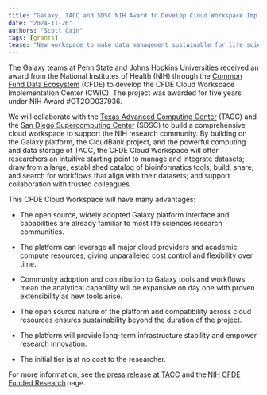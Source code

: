 ```yaml
---
title: "Galaxy, TACC and SDSC NIH Award to Develop Cloud Workspace Implementation Center"
date: "2024-11-26"
authors: "Scott Cain"
tags: [grants]
tease: "New workspace to make data management sustainable for life sciences data analysis"
---
```


The Galaxy teams at Penn State and Johns Hopkins Universities received an
award from the National Institutes of Health (NIH) through the
[Common Fund Data Ecosystem](https://commonfund.nih.gov/dataecosystem) (CFDE) to
develop the CFDE Cloud Workspace Implementation Center (CWIC). The project was
awarded for five years under NIH Award #OT2OD037936.

We will collaborate with the [Texas Advanced Computing Center](https://tacc.utexas.edu/) (TACC)
and the [San Diego Supercomputing Center](https://www.sdsc.edu/) (SDSC) to
build a comprehensive cloud workspace to support the NIH research community.
By building on the Galaxy platform, the CloudBank project, and the powerful
computing and data storage of TACC, the CFDE Cloud Workspace will offer
researchers an intuitive starting point to manage and integrate datasets;
draw from a large, established catalog of bioinformatics tools; build, share,
and search for workflows that align with their datasets; and support
collaboration with trusted colleagues.

This CFDE Cloud Workspace will have many advantages:

-   The open source, widely adopted Galaxy platform interface and capabilities are
    already familiar to most life sciences research communities.

-   The platform can leverage all major cloud providers and academic compute
    resources, giving unparalleled cost control and flexibility over time.

-   Community adoption and contribution to Galaxy tools and workflows mean the
    analytical capability will be expansive on day one with proven extensibility
    as new tools arise.

-   The open source nature of the platform and compatibility across cloud
    resources ensures sustainability beyond the duration of the project.

-   The platform will provide long-term infrastructure stability and empower
    research innovation.

-   The initial tier is at no cost to the researcher.

For more information, see
[the press release at TACC](https://tacc.utexas.edu/news/latest-news/2024/11/25/tacc-receives-nih-award-to-develop-cloud-workspace-implementation-center/)
and the [NIH CFDE Funded Research](https://commonfund.nih.gov/dataecosystem/FundedResearch) page.
